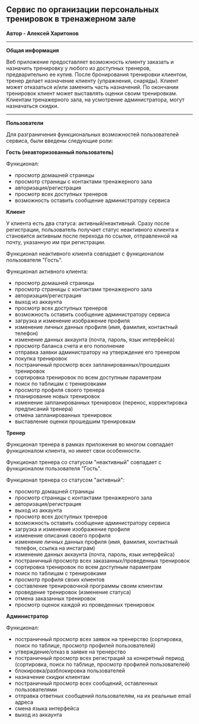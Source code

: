 ## Сервис по организации персональных тренировок в тренажерном зале

**Автор - Алексей Харитонов**

------

**Общая информация**

Веб приложение предоставляет возможность клиенту заказать и назначить тренировку у любого из доступных тренеров, предварительно ее купив. После бронирования тренировки клиентом, тренер делает назначение клиенту (упражнения, снаряды). Клиент может отказаться и/или заменить часть назначений. По окончании тренировок клиент может выставлять оценки своим тренировкам. Клиентам тренажерного зала, на усмотрение администратора, могут назначаться скидки.

------

**Пользователи**

Для разграничения функциональных возможностей пользователей сервиса, были введены следующие роли:

**Гость (неавторизованный пользователь)**

Функционал:

- просмотр домашней страницы
- просмотр страницы с контактами тренажерного зала
- авторизация/регистрация
- просмотр всех доступных тренеров
- возможность оставить сообщение администратору сервиса

**Клиент** 

У клиента есть два статуса: активный/неактивный. Сразу после регистрации, пользователь получает статус неактивного клиента и становится активным после перехода по ссылке, отправленной на почту, указанную им при регистрации.

Функционал неактивного клиента совпадает с функционалом пользователя "Гость".

Функционал активного клиента:

- просмотр домашней страницы
- просмотр страницы с контактами тренажерного зала
- авторизация/регистрация
- выход из аккаунта
- просмотр всех доступных тренеров
- возможность оставить сообщение администратору сервиса
- загрузка и изменение изображение профиля
- изменение личных данных профиля (имя, фамилия, контактный телефон)
- изменение данных аккаунта (почта, пароль, язык интерфейса)
- просмотр баланса счета и его пополнение
- отправка заявки администратору на утверждение его тренером
- покупка тренировок
- постраничный просмотр всех запланированных/прошедших тренировок
- сортировка тренировок по всем доступным параметрам
- поиск по таблицам с тренировками
- просмотр профиля своего тренера
- планирование новых тренировок
- изменение запланированных тренировок (перенос, корректировка предписаний тренера)
- отмена запланированных тренировок
- выставление оценки прошедшим тренировкам

**Тренер** 

Функционал тренера в рамках приложения во многом совпадает  функционалом клиента, но имеет свои особенности.

Функционал тренера со статусом "неактивный" совпадает с функционалом пользователя "Гость".

Функционал тренера со статусом "активный":

- просмотр домашней страницы
- просмотр страницы с контактами тренажерного зала
- авторизация/регистрация
- выход из аккаунта
- просмотр всех доступных тренеров
- возможность оставить сообщение администратору сервиса
- загрузка и изменение изображение профиля
- изменение описания своего профиля
- изменение личных данных профиля (имя, фамилия, контактный телефон, ссылка на инстаграм)
- изменение данных аккаунта (почта, пароль, язык интерфейса)
- постраничный просмотр всех заказанных/проведенных тренировок
- сортировка тренировок по всем доступным параметрам
- поиск по таблицам с тренировками
- просмотр профиля своих клиентов
- составление тренировочной программы своим клиентам
- проведение тренировок (изменение статуса)
- отмена заказанных тренировок
- просмотр оценок каждой из проведенных тренировок

**Администратор**

Функционал:

- постраничный просмотр всех заявок на тренерство (сортировка, поиск по таблице, просмотр профилей пользователей)
- утверждение/отказ в заявке на тренерство
- постраничный просмотр всех регистраций за конкретный период (сортировка, поиск по таблице, просмотр профилей пользователей)
- блокировка/разблокировка пользователей
- назначение скидки клиентам
- постраничный просмотр всех сообщений, оставленных пользователями
- отправка ответных сообщений пользователям, на их реальные email адреса
- смена языка интерфейса
- выход из аккаунта

